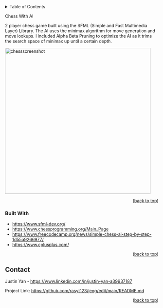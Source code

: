 <!-- TABLE OF CONTENTS -->
<details>
  <summary>Table of Contents</summary>
  <ol>
    <li>
      <a href="#about-the-project">About The Project</a>
      <ul>
        <li><a href="#built-with">Built With</a></li>
      </ul>
    </li>
    <li>
      <a href="#getting-started">Getting Started</a>
 
    </li>
    <li><a href="#contact">Contact</a></li>
  </ol>
</details>



<!-- ABOUT THE PROJECT -->
Chess With AI

2 player chess game built using the SFML (Simple and Fast Multimedia Layer) Library. The AI uses the minimax algorithm for move generation and move lookups. I included Alpha Beta Pruning to optimize the AI as it trims the search space of minimax up until a certain depth.

<img width="478" alt="chessscreenshot" src="https://user-images.githubusercontent.com/26770454/148174568-5b4d241a-78ee-4b26-a7ef-1d8d96d984c3.png">

<p align="right">(<a href="#top">back to top</a>)</p>



### Built With

* https://www.sfml-dev.org/
* https://www.chessprogramming.org/Main_Page
* https://www.freecodecamp.org/news/simple-chess-ai-step-by-step-1d55a9266977/
* https://www.cplusplus.com/

<p align="right">(<a href="#top">back to top</a>)</p>



<!-- CONTACT -->
## Contact

Justin Yan - https://www.linkedin.com/in/justin-yan-a39937187

Project Link: https://github.com/rasyt123/jeng/edit/main/README.md

<p align="right">(<a href="#top">back to top</a>)</p>


